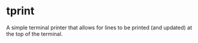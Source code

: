 # tprint
A simple terminal printer that allows for lines to be printed (and updated) at the top of the terminal.
